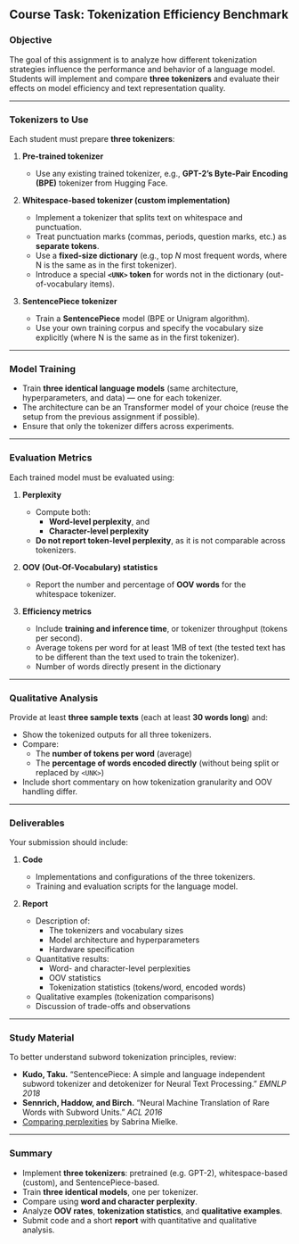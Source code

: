 ## **Course Task: Tokenization Efficiency Benchmark**

### **Objective**
The goal of this assignment is to analyze how different tokenization strategies influence the performance and behavior of a language model.  
Students will implement and compare **three tokenizers** and evaluate their effects on model efficiency and text representation quality.

---

### **Tokenizers to Use**
Each student must prepare **three tokenizers**:

1. **Pre-trained tokenizer**  
   - Use any existing trained tokenizer, e.g., **GPT-2’s Byte-Pair Encoding (BPE)** tokenizer from Hugging Face.  

2. **Whitespace-based tokenizer (custom implementation)**  
   - Implement a tokenizer that splits text on whitespace and punctuation.  
   - Treat punctuation marks (commas, periods, question marks, etc.) as **separate tokens**.  
   - Use a **fixed-size dictionary** (e.g., top *N* most frequent words, where N is the same as in the first tokenizer).
   - Introduce a special **`<UNK>` token** for words not in the dictionary (out-of-vocabulary items).  

3. **SentencePiece tokenizer**  
   - Train a **SentencePiece** model (BPE or Unigram algorithm).  
   - Use your own training corpus and specify the vocabulary size explicitly (where N is the same as in the first tokenizer).  

---

### **Model Training**
- Train **three identical language models** (same architecture, hyperparameters, and data) — one for each tokenizer.  
- The architecture can be an Transformer model of your choice (reuse the setup from the previous assignment if possible).  
- Ensure that only the tokenizer differs across experiments.

---

### **Evaluation Metrics**
Each trained model must be evaluated using:

1. **Perplexity**
   - Compute both:
     - **Word-level perplexity**, and  
     - **Character-level perplexity**  
   - **Do not report token-level perplexity**, as it is not comparable across tokenizers.

2. **OOV (Out-Of-Vocabulary) statistics**
   - Report the number and percentage of **OOV words** for the whitespace tokenizer.  

3. **Efficiency metrics**
   - Include **training and inference time**, or tokenizer throughput (tokens per second).
   - Average tokens per word for at least 1MB of text (the tested text has to be different than the text used to train the tokenizer).
   - Number of words directly present in the dictionary

---

### **Qualitative Analysis**
Provide at least **three sample texts** (each at least **30 words long**) and:
- Show the tokenized outputs for all three tokenizers.  
- Compare:
  - The **number of tokens per word** (average)  
  - The **percentage of words encoded directly** (without being split or replaced by `<UNK>`)  
- Include short commentary on how tokenization granularity and OOV handling differ.

---

### **Deliverables**
Your submission should include:

1. **Code**
   - Implementations and configurations of the three tokenizers.  
   - Training and evaluation scripts for the language model.  

2. **Report**
   - Description of:
     - The tokenizers and vocabulary sizes  
     - Model architecture and hyperparameters
     - Hardware specification
   - Quantitative results:
     - Word- and character-level perplexities  
     - OOV statistics  
     - Tokenization statistics (tokens/word, encoded words)  
   - Qualitative examples (tokenization comparisons)  
   - Discussion of trade-offs and observations

---

### **Study Material**
To better understand subword tokenization principles, review:
- **Kudo, Taku.** “SentencePiece: A simple and language independent subword tokenizer and detokenizer for Neural Text Processing.” *EMNLP 2018*  
- **Sennrich, Haddow, and Birch.** “Neural Machine Translation of Rare Words with Subword Units.” *ACL 2016*
- [Comparing perplexities](https://sjmielke.com/comparing-perplexities.htm) by Sabrina Mielke.

---

### **Summary**
- Implement **three tokenizers**: pretrained (e.g. GPT-2), whitespace-based (custom), and SentencePiece-based.  
- Train **three identical models**, one per tokenizer.  
- Compare using **word and character perplexity**.  
- Analyze **OOV rates**, **tokenization statistics**, and **qualitative examples**.  
- Submit code and a short **report** with quantitative and qualitative analysis.
